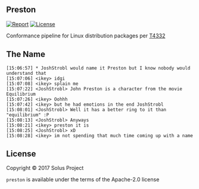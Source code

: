 Preston
-------

[![Report](https://goreportcard.com/badge/github.com/solus-project/preston)](https://goreportcard.com/report/github.com/solus-project/preston) [![License](https://img.shields.io/badge/License-Apache%202.0-blue.svg)](https://opensource.org/licenses/Apache-2.0)

Conformance pipeline for Linux distribution packages per [T4332](https://dev.solus-project.com/T4332)


The Name
--------

    [15:06:57] * JoshStrobl would name it Preston but I know nobody would understand that
    [15:07:06] <ikey> idgi
    [15:07:08] <ikey> splain me
    [15:07:22] <JoshStrobl> John Preston is a character from the movie Equilibrium
    [15:07:26] <ikey> Oohhh
    [15:07:42] <ikey> but he had emotions in the end JoshStrobl 
    [15:08:01] <JoshStrobl> Well it has a better ring to it than "equilibrium" :P
    [15:08:13] <JoshStrobl> Anyways
    [15:08:21] <ikey> preston it is
    [15:08:25] <JoshStrobl> xD
    [15:08:28] <ikey> im not spending that much time coming up with a name

License
-------

Copyright © 2017 Solus Project

`preston` is available under the terms of the Apache-2.0 license
